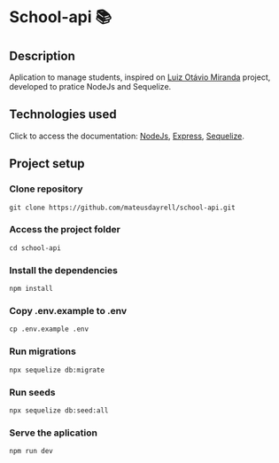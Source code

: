 # School-api :books:

## Description
Aplication to manage students,  inspired on [Luiz Otávio Miranda](https://www.otaviomiranda.com.br/2017/meus-cursos/) project, developed to pratice NodeJs and Sequelize.<br>

## Technologies used <br>
Click to access the documentation: [NodeJs](https://nodejs.org/en/), [Express](https://expressjs.com/pt-br/), [Sequelize](https://sequelize.org/docs/v6/).

## Project setup <br>

### Clone repository
```
git clone https://github.com/mateusdayrell/school-api.git
```

### Access the project folder
```
cd school-api
```


### Install the dependencies
```
npm install
```

### Copy .env.example to .env
```
cp .env.example .env
```

### Run migrations
```
npx sequelize db:migrate
```

### Run seeds
```
npx sequelize db:seed:all
```

### Serve the aplication
```
npm run dev
```
